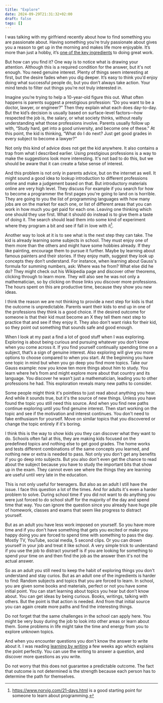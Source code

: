 ```yaml
---
title: "Explore"
date: 2024-09-29T21:31:32+02:00
draft: false
tags: []
---
```


I was talking with my girlfriend recently about how to find something you are passionate about.
Having something you’re truly passionate about gives you a reason to get up in the morning and makes life more enjoyable.
It’s more than just a hobby, it’s [one of the key ingredients](https://paulgraham.com/genius.html) to doing great work.

But how can you find it?
One way is to notice what is drawing your attention.
Although this is a required condition for the answer, but it's not enough.
You need genuine interest.
Plenty of things seem interesting at first, but the desire fades when you dig deeper.
It’s easy to think you’d enjoy doing what successful people do, but you don’t always take action.
Your mind tends to filter out things you’re not truly interested in.

Imagine you’re trying to help a 10-year-old figure this out.
What often happens is parents suggest a prestigious profession: “Do you want to be a doctor, lawyer, or engineer?”
Then they explain what each does day-to-day.
But the kid’s decision is usually based on surface-level factors—how respected the job is, the salary, or what society thinks, without really understanding what those professions involve.
Parents usually follow up with, “Study hard, get into a good university, and become one of these.”
At this point, the kid is thinking, “What do I do next? Just get good grades in every subject to become a lawyer?”

Not only this kind of advice does not get the kid anywhere.
It also contains a trap from what I described earlier.
Using prestigious professions is a way to make the suggestions look more interesting.
It's not bad to do this, but we should be aware that it can create a false sense of interest.

And this problem is not only in parents advice, but on the internet as well.
It might sound a good idea to lookup introduction to different professions online and make a judgement based on that.
But introductory materials online are very high level.
They discuss
For example if you search for how to become a programmer the first pages you're going to land on is horrible.
They are going to you the list of programming languages with how many jobs are on the market for each one, or list of different areas that you can work in how much you get paid for each one.
Leaving one thinking which one should they use first.
What it should do instead is to give them a taste of doing it.
The search should lead them into some kind of experiment where they program a bit and see if fall in love with it[^1].

Another way to look at it is to see what is the next step they can take.
The kid is already learning some subjects in school.
They must enjoy one of them more than the others and might have some hobbies already.
If they like painting, encourage them to pursue it further.
Maybe by learning about famous painters and their stories.
If they enjoy math, suggest they look up concepts they don’t understand.
For instance, when learning about Gauss's formula for summing numbers, ask: Where was he from? What else did he do? They might check out his Wikipedia page and discover other theorems, clicking through to learn more.
They will also see he was not only a mathematician, so by clicking on those links you discover more professions.
The hours spent on this are productive time, because they show you new ideas.

I think the reason we are not thinking to provide a next step for kids is that the outcome is unpredictable.
Parents want their kids to end up in one of the professions they think is a good choice.
If the desired outcome for someone is that their kid must become an X they tell them next step to practice that and see if they enjoy it.
They also don't want risks for their kid, so they point out something that sounds safe and good enough.

When I look at my past a find a lot of good stuff when I was exploring.
Exploring is about being curious and pursuing whatever you don’t know when you come across it. If you find yourself continually spending time on a subject, that’s a sign of genuine interest.
Also exploring will give you more options to choose compared to when you start.
At the beginning you have one topic in mind but when you go deep you find more topics.
Take our Gauss example: now you know ten more things about him to study. You learn where he’s from and might explore more about that country and its language. You discover he wasn’t just a mathematician, leading you to other professions he had. This exploration reveals many new paths to consider.

Some people might think it's pointless to just read about anything you hear.
And while it sounds true, but it's the source of new things.
Unless you have found the topic you still need this source.
And when you find new paths continue exploring until you find genuine interest.
Then start working on the topic and see if the motivation and interest continues.
You don't need to fake enthusiasm for yourself.
Move on similar topics that you discovered or change the topic entirely if it's boring.

I think this is the way to show kids you they can discover what they want to do.
Schools often fail at this, they are making kids focused on the predefined topics and nothing else to get good grades.
The home works and tests different combinations of the same concepts you learned, and nothing new or extra is needed to pass.
Not only you don't get any benefits if you go deep into subjects.
But you also don't even get the chance to read about the subject because you have to study the important bits that show up in the exam.
They cannot even see where the things they are learning are useful until very late in the education.

This is not only useful for teenagers.
But also as an adult I still have the issue.
I face this question a lot of the times.
And for adults it's even a harder problem to solve.
During school time if you did not want to do anything you were just forced to do school stuff for the majority of the day and spend time that way.
You can ignore the question since you already have huge pile of homework, classes and exams that seem like progress to distract yourself.

But as an adult you have less work imposed on yourself.
So you have more time and if you don't have something that gets you excited or make you happy doing you are forced to spend time with something to pass the day.
Mostly TV, YouTube, social media, 5 second clips.
Or you can drown yourself in your job and treat it like school.
A very simple trick to understand if you use the job to distract yourself is if you are looking for something to spend your time on and then find the job as the answer then it's not the actual answer.

So as an adult you still need to keep the habit of exploring things you don't understand and stay curios.
But as an adult one of the ingredients is harder to find: Random subjects and topics that you are forced to learn.
In school, you are given some books and materials, perfect or not you have some initial point.
You can start learning about topics you hear but don't know about.
You can get ideas by being curious. Books, writings, talking with others.
But the point is that action is needed.
And from that initial source you can again create more paths and find the interesting things.

Do not forget that the same challenges in the school can apply here.
You might be very busy during the job to look into other areas or learn about them.
Some problems in life might take the time and energy from you to explore unknown topics.

And when you encounter questions you don't know the answer to write about it.
I was reading [learning by writing](https://www.lesswrong.com/posts/ii4xtogen7AyYmN6B/learning-by-writing) a few weeks ago which explains the point perfectly.
You can use the writing to answer a question, and discover more questions as you write.

Do not worry that this does not guarantee a predictable outcome.
The fact that outcome is not determined is the strength because each person has to determine the path for themselves.

[^1]: <https://www.norvig.com/21-days.html> is a good starting point for someone to learn about programming.
